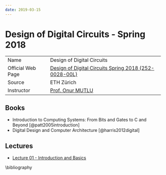 ```yaml
---
date: 2019-03-15
---
```

# Design of Digital Circuits - Spring 2018

|   |   |
|------|------|
| Name | Design of Digital Circuits |
| Official Web Page | [Design of Digital Circuits Spring 2018 (252-0028-00L)](https://safari.ethz.ch/digitaltechnik/spring2018/doku.php) |
| Source | ETH Zürich |
| Instructor | [Prof. Onur MUTLU](https://people.inf.ethz.ch/omutlu/) |

## Books

* Introduction to Computing Systems: From Bits and Gates to C and Beyond [@patt2005introduction]
* Digital Design and Computer Architecture [@harris2012digital]

## Lectures

* [Lecture 01 - Introduction and Basics](lec01.md)

\bibliography
